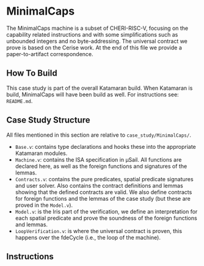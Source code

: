 # MinimalCaps

The MinimalCaps machine is a subset of CHERI-RISC-V, focusing on the capability
related instructions and with some simplifications such as unbounded integers
and no byte-addressing. The universal contract we prove is based on the Cerise
work. At the end of this file we provide a paper-to-artifact correspondence.

## How To Build

This case study is part of the overall Katamaran build. When Katamaran is build,
MinimalCaps will have been build as well. For instructions see: `README.md`.

## Case Study Structure
All files mentioned in this section are relative to `case_study/MinimalCaps/`.

- `Base.v`: contains type declarations and hooks these into the appropriate Katamaran
  modules.
- `Machine.v`: contains the ISA specification in μSail. All functions are declared here,
  as well as the foreign functions and signatures of the lemmas.
- `Contracts.v`: contains the pure predicates, spatial predicate signatures and
  user solver. Also contains the contract definitions and lemmas showing that
  the defined contracts are valid. We also define contracts for foreign
  functions and the lemmas of the case study (but these are proved in the `Model.v`).
- `Model.v`: is the Iris part of the verification, we define an interpretation for each
  spatial predicate and prove the soundness of the foreign functions and lemmas.
- `LoopVerification.v`: is where the universal contract is proven, this happens over
  the fdeCycle (i.e., the loop of the machine).

## Instructions

| Cerise   | MinimalCaps (⊆ CHERI-RISC-V)                                                 |
|----------|------------------------------------------------------------------------------|
| Fail     | Fail (“Illegal”1)                                                            |
| Halt     | Ret (“HLT”2)                                                                 |
| Jmp      | Jalr.cap(cd, cs), CJalr(cd, cs, imm), CJal(cd, imm)                          |
| Jnz      | Bne(rs1, rs2, imm)                                                           |
| Load     | Ld(rd, rs, imm)                                                              |
| Store    | Sd(rs1, rs2, imm)                                                            |
| Mov      | CMove(cd, cs) (int move = addi)                                              |
| Lea      | CIncOffset(cd, cs, rs)                                                       |
| Restrict | CAndPerm(cd, cs, rs)                                                         |
| Add      | Add(rd, rs1, rs2), Addi(rd, rs, imm)                                         |
| Sub      | Sub(rd, rs1, rs2)                                                            |
| Lt       | Slt(rd, rs1, rs2), Slti(rd, rs, imm), Sltu(rd, rs1, rs2), Sltiu(rd, rs, imm) |
| Subseg   | CSetBounds(cd, cs, rs), CSetBoundsImm(cd, cs, imm)                           |
| GetA     | CGetAddr(rd, cs)                                                             |
| GetB     | CGetBase(rd, cs)                                                             |
| GetE     | CGetLen(rd, cs)                                                              |
| GetP     | CGetPerm(rd, cs)                                                             |
| IsPtr    | CGetTag(rd, cs)                                                              |

## Paper-to-Artifact Correspondence

| Paper                         | File                                        | Definition                               |
|-------------------------------|---------------------------------------------|------------------------------------------|
| Figure 4: Store instruction   | `case_study/MinimalCaps/Machine.v`          | Definition fun\_exec\_sd                 |
| Figure 5: 𝒱(z)                | `case_study/MinimalCaps/Model.v`            | Definition interp\_z                     |
| Figure 5: 𝒱(O, -, -, -)       | `case_study/MinimalCaps/Model.v`            | Definition interp\_cap\_O                |
| Figure 5: 𝒱(R, _b_, _e_, -)   | `case_study/MinimalCaps/Model.v`            | Definition interp\_cap\_R                |
| Figure 5: 𝒱(RW, _b_, _e_, -)  | `case_study/MinimalCaps/Model.v`            | Definition interp\_cap\_RW               |
| Figure 5: 𝒱(E, _b_, _e_, _a_) | `case_study/MinimalCaps/Model.v`            | Definition interp\_cap\_E                |
| Figure 5: ℰ(_w_)              | `case_study/MinimalCaps/Model.v`            | Definition interp\_expr                  |
| Figure 6: UC Definition       | `case_study/MinimalCaps/LoopVerification.v` | Definition semContract\_loop             |
| Figure 6: UC Verif.           | `case_study/MinimalCaps/LoopVerification.v` | Lemma valid\_semContract\_loop2          |
| Figure 10: Store contract     | `case_study/MinimalCaps/Contracts.v`        | Definition sep\_contract\_exec\_sd       |
| Figure 10: Store verif.       | `case_study/MinimalCaps/Contracts.v`        | Lemma valid\_contract\_exec\_sd          |
| Figure 11: read\_mem          | `case_study/MinimalCaps/Contracts.v`        | Definition sep\_contract\_read\_mem      |
| Figure 11: read\_reg          | `case_study/MinimalCaps/Contracts.v`        | Definition sep\_contract\_read\_reg      |
| Figure 11: read\_reg\_cap     | `case_study/MinimalCaps/Contracts.v`        | Definition sep\_contract\_read\_reg\_cap |
| Figure 11: write\_mem         | `case_study/MinimalCaps/Contracts.v`        | Definition sep\_contract\_write\_mem     |
| Figure 11: update\_pc         | `case_study/MinimalCaps/Contracts.v`        | Definition sep\_contract\_update\_pc     |
| Figure 11: move\_cursor       | `case_study/MinimalCaps/Contracts.v`        | Definition lemma\_safe\_move\_cursor     |
| Figure 11: subperm\_not\_E    | `case_study/MinimalCaps/Contracts.v`        | Definition lemma\_subperm\_not\_E        |
